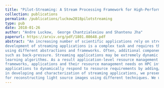 ```yaml
---
title: "Pilot-Streaming: A Stream Processing Framework for High-Performance Computing"
collection: publications
permalink: /publications/luckow2018pilotstreaming
type: pub
date: 2018-01-26
author: "Andre Luckow,  George Chantzialexiou and Shantenu Jha"
paperurl: https://arxiv.org/pdf/1801.08648.pdf
abstract: "An increasing number of scientific applications rely on stream processing for generating timely insights from data feeds of scientific instruments, simulations, and Internet-of-Thing (IoT) sensors. The 
development of streaming applications is a complex task and requires the integration of heterogeneous, distributed infrastructure, frameworks, middleware and application components. Different application components are often written in different languages
using different abstractions and frameworks. Often, additional components, such as a message broker (e. g. Kafka), are required to decouple data production and consumptions and avoiding issues,
such as back-pressure. Streaming applications may be extremely dynamic due to factors, such as variable data rates caused by the data source, adaptive sampling techniques or network congestions, variable processing loads caused by usage of different machine 
learning algorithms. As a result application-level resource management that can respond to changes in one of these factors is critical. We propose Pilot- Streaming, a framework for supporting streaming
frameworks, applications and their resource management needs on HPC infrastructure. Pilot-Streaming is based on the Pilot-Job concept and enables developers to manage distributed computing and data resources for complex streaming applications. It enables
applications to dynamically respond to resource requirements by adding/removing resources at runtime. This capability is critical for balancing complex streaming pipelines. To address the complexity
in developing and characterization of streaming applications, we present the Streaming Mini- App framework, which supports different plug-able algorithms for data generation and processing, e. g.,
for reconstructing light source images using different techniques. We utilize the Mini-App framework to conduct an evaluation of the Pilot-Streaming capabilities."
---
```

